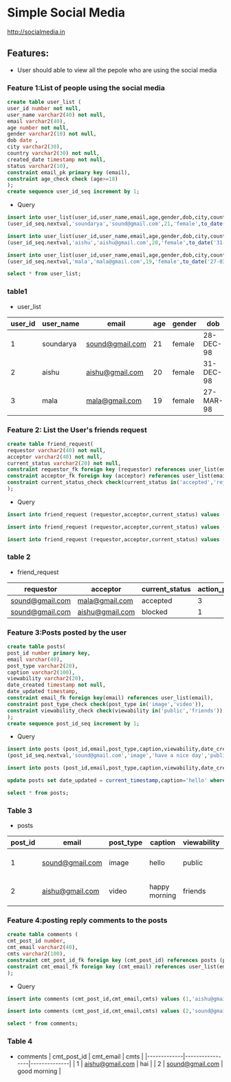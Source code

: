 # Simple Social Media

http://socialmedia.in

## Features:
*  User should able to view all the pepole who are using the social media

### Feature 1:List of people using the social media
```sql
create table user_list (
user_id number not null,
user_name varchar2(40) not null,
email varchar2(40),
age number not null,
gender varchar2(10) not null,
dob date ,
city varchar2(30),
country varchar2(30) not null,
created_date timestamp not null, 
status varchar2(10),
constraint email_pk primary key (email),
constraint age_check check (age>=18)
);
create sequence user_id_seq increment by 1;
```
* Query
```sql
insert into user_list(user_id,user_name,email,age,gender,dob,city,country,created_date,status) values 
(user_id_seq.nextval,'soundarya','sound@gmail.com',21,'female',to_date('28-12-1998','dd-MM-yyyy'),'Madurai','India',current_timestamp,'i_am_sound');

insert into user_list(user_id,user_name,email,age,gender,dob,city,country,created_date,status) values  
(user_id_seq.nextval,'aishu','aishu@gmail.com',20,'female',to_date('31-12-1998','dd-MM-yyyy'),'Delhi','India',current_timestamp,'i_am_ice');

insert into user_list(user_id,user_name,email,age,gender,dob,city,country,created_date,status) values  
(user_id_seq.nextval,'mala','mala@gmail.com',19,'female',to_date('27-03-1998','dd-MM-yyyy'),'chennai','India',current_timestamp,'i_am_mala');

select * from user_list;

```
### table1

* user_list

| user_id | user_name | email           | age | gender | dob       |city     |country    | created_date                | status     |
|---------|-----------|-----------------|-----|--------|-----------|---------|-----------|-----------------------------|------------|
| 1       | soundarya | sound@gmail.com | 21  | female | 28-DEC-98 |Madurai  |India      |30-DEC-19 11.24.17.955164 PM | i_am_sound |
| 2       | aishu     | aishu@gmail.com | 20  | female | 31-DEC-98 |Delhi    |India      |30-DEC-19 11.24.17.959820 PM | i_am_ice   |
| 3       | mala      | mala@gmail.com  | 19  | female | 27-MAR-98 |chennai  |India      |30-DEC-19 11.24.17.963878 PM | i_am_mala  |

### Feature 2: List the User's friends request
```sql
create table friend_request( 
requestor varchar2(40) not null, 
acceptor varchar2(40) not null, 
current_status varchar2(20) not null,
constraint requestor_fk foreign key (requestor) references user_list(email),
constraint acceptor_fk foreign key (acceptor) references user_list(email),
constraint current_status_check check(current_status in('accepted','rejected')) 
);
```
* Query
```sql
insert into friend_request (requestor,acceptor,current_status) values ('sound@gmail.com','mala@gmail.com','accepted');

insert into friend_request (requestor,acceptor,current_status) values ('sound@gmail.com','mala@gmail.com','rejected');

insert into friend_request (requestor,acceptor,current_status) values ('mala@gmail.com','aishu@gmail.com','accepted');
```
### table 2

* friend_request

| requestor               | acceptor              | current_status | action_performed_by |
|-------------------------|-----------------------|----------------|---------------------|
| sound@gmail.com         | mala@gmail.com        | accepted       | 3                   |
| sound@gmail.com         | aishu@gmail.com       | blocked        | 1                   |

### Feature 3:Posts posted by the user
```sql
create table posts(
post_id number primary key,
email varchar(40),
post_type varchar2(20),
caption varchar2(100),
viewability varchar2(20),
date_created timestamp not null,
date_updated timestamp,
constraint email_fk foreign key(email) references user_list(email),
constraint post_type_check check(post_type in('image','video')),
constraint viewability_check check(viewability in('public','friends'))
);
create sequence post_id_seq increment by 1;
```
* Query
```sql
insert into posts (post_id,email,post_type,caption,viewability,date_created) values
(post_id_seq.nextval,'sound@gmail.com','image','have a nice day','public',current_timestamp);

insert into posts (post_id,email,post_type,caption,viewability,date_created) values (post_id_seq.nextval,'aishu@gmail.com','video','happy morning','friends',current_timestamp);

update posts set date_updated = current_timestamp,caption='hello' where email='sound@gmail.com';

select * from posts;
```
### Table 3

* posts

| post_id|email                | post_type | caption         |viewability | date_created                 | date_updated                |
|--------|---------------------|-----------|-----------------|------------|------------------------------|-----------------------------|
| 1      |sound@gmail.com      | image     | hello           |public      | 31-DEC-19 01.19.55.103225 AM | 31-DEC-19 03.44.10.320435 AM|
| 2      |aishu@gmail.com      | video     | happy morning   |friends     | 31-DEC-19 01.21.03.888304 AM |  -                          |


### Feature 4:posting reply comments to the posts

```sql
create table comments (
cmt_post_id number,
cmt_email varchar2(40),
cmts varchar2(100),
constraint cmt_post_id_fk foreign key (cmt_post_id) references posts (post_id),
constraint cmt_email_fk foreign key (cmt_email) references user_list(email)
);
```
* Query
```sql
insert into comments (cmt_post_id,cmt_email,cmts) values (1,'aishu@gmail.com','hai');

insert into comments (cmt_post_id,cmt_email,cmts) values (2,'sound@gmail.com','good morning');

select * from comments;
```
### Table 4
* comments
| cmt_post_id | cmt_email       | cmts         |
|-------------|-----------------|--------------|
| 1           | aishu@gmail.com | hai          |
| 2           | sound@gmail.com | good morning |
